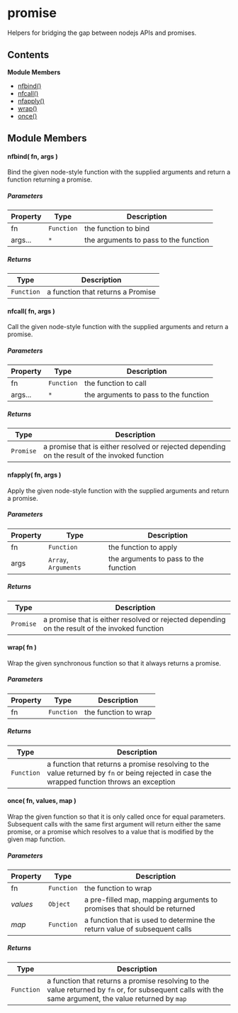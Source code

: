 
# <a name="promise"></a>promise

Helpers for bridging the gap between nodejs APIs and promises.

## Contents

**Module Members**

- [nfbind()](#nfbind)
- [nfcall()](#nfcall)
- [nfapply()](#nfapply)
- [wrap()](#wrap)
- [once()](#once)

## Module Members

#### <a name="nfbind"></a>nfbind( fn, args )

Bind the given node-style function with the supplied arguments and return a function returning a promise.

##### Parameters

| Property | Type | Description |
| -------- | ---- | ----------- |
| fn | `Function` |  the function to bind |
| args... | `*` |  the arguments to pass to the function |

##### Returns

| Type | Description |
| ---- | ----------- |
| `Function` |  a function that returns a Promise |

#### <a name="nfcall"></a>nfcall( fn, args )

Call the given node-style function with the supplied arguments and return a promise.

##### Parameters

| Property | Type | Description |
| -------- | ---- | ----------- |
| fn | `Function` |  the function to call |
| args... | `*` |  the arguments to pass to the function |

##### Returns

| Type | Description |
| ---- | ----------- |
| `Promise` |  a promise that is either resolved or rejected depending on the result of the invoked function |

#### <a name="nfapply"></a>nfapply( fn, args )

Apply the given node-style function with the supplied arguments and return a promise.

##### Parameters

| Property | Type | Description |
| -------- | ---- | ----------- |
| fn | `Function` |  the function to apply |
| args | `Array`, `Arguments` |  the arguments to pass to the function |

##### Returns

| Type | Description |
| ---- | ----------- |
| `Promise` |  a promise that is either resolved or rejected depending on the result of the invoked function |

#### <a name="wrap"></a>wrap( fn )

Wrap the given synchronous function so that it always returns a promise.

##### Parameters

| Property | Type | Description |
| -------- | ---- | ----------- |
| fn | `Function` |  the function to wrap |

##### Returns

| Type | Description |
| ---- | ----------- |
| `Function` |  a function that returns a promise resolving to the value returned by `fn` or being rejected in case the wrapped function throws an exception |

#### <a name="once"></a>once( fn, values, map )

Wrap the given function so that it is only called once for equal parameters.
Subsequent calls with the same first argument will return either the same promise, or a promise which
resolves to a value that is modified by the given map function.

##### Parameters

| Property | Type | Description |
| -------- | ---- | ----------- |
| fn | `Function` |  the function to wrap |
| _values_ | `Object` |  a pre-filled map, mapping arguments to promises that should be returned |
| _map_ | `Function` |  a function that is used to determine the return value of subsequent calls |

##### Returns

| Type | Description |
| ---- | ----------- |
| `Function` |  a function that returns a promise resolving to the value returned by `fn` or, for subsequent calls with the same argument, the value returned by `map` |
